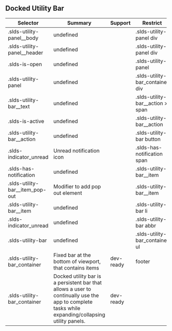

## Docked Utility Bar

| Selector | Summary | Support | Restrict | Variant | Modifier |
|-------|-------|-------|-------|-------|-------|
| .slds-utility-panel__body | undefined |   | .slds-utility-panel div |   |   |
| .slds-utility-panel__header | undefined |   | .slds-utility-panel div |   |   |
| .slds-is-open | undefined |   | .slds-utility-panel |   | true |
| .slds-utility-panel | undefined |   | .slds-utility-bar_container div |   |   |
| .slds-utility-bar__text | undefined |   | .slds-utility-bar__action > span |   |   |
| .slds-is-active | undefined |   | .slds-utility-bar__action |   | true |
| .slds-utility-bar__action | undefined |   | .slds-utility-bar button |   |   |
| .slds-indicator_unread | Unread notification icon |   | .slds-has-notification span |   |   |
| .slds-has-notification | undefined |   | .slds-utility-bar__item |   |   |
| .slds-utility-bar__item_pop-out | Modifier to add pop out element |   | .slds-utility-bar__item |   | true |
| .slds-utility-bar__item | undefined |   | .slds-utility-bar li |   |   |
| .slds-indicator_unread | undefined |   | .slds-utility-bar abbr |   |   |
| .slds-utility-bar | undefined |   | .slds-utility-bar_container ul |   |   |
| .slds-utility-bar_container | Fixed bar at the bottom of viewport, that contains items | dev-ready | footer | true |   |
| .slds-utility-bar_container | Docked utility bar is a persistent bar that allows a user to continually use the app to complete tasks while expanding/collapsing utility panels. | dev-ready |   |   |   |